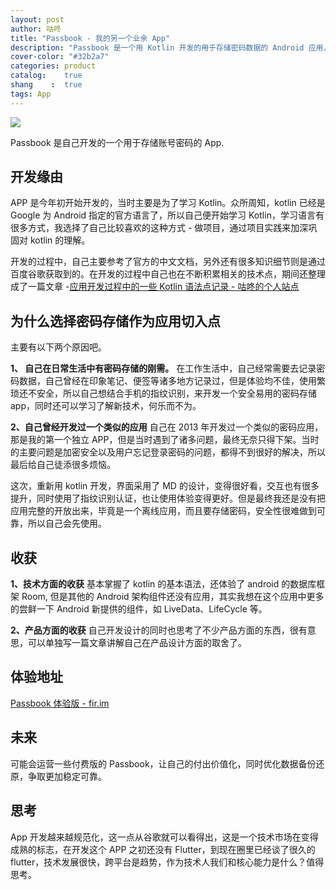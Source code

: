```yaml
---
layout: post
author: 咕咚
title: "Passbook - 我的另一个业余 App"
description: "Passbook 是一个用 Kotlin 开发的用于存储密码数据的 Android 应用，自己曾经在 2013 年开发过一次相似的应用密码本，但是后来被自己下架了，因为加密问题以及忘记登录密码的问题难以解决。这次一开始是自己为了练习 Kotlin 才开发的这个项目，目前已经算是一个比较完整的应用，但是考虑的安全，我还是没有彻底的公开，现在这里公开的只是一个有 3 天体验时间的体验版。"
cover-color: "#32b2a7"
categories: product
catalog:    true
shang    :  true
tags: App 
---
```


![](https://ws3.sinaimg.cn/large/006tKfTcly1ftlx47dqr2j31bm0qc0tb.jpg)

Passbook 是自己开发的一个用于存储账号密码的 App.

## 开发缘由

APP 是今年初开始开发的，当时主要是为了学习 Kotlin。众所周知，kotlin 已经是 Google 为 Android 指定的官方语言了，所以自己便开始学习 Kotlin，学习语言有很多方式，我选择了自己比较喜欢的这种方式 - 做项目，通过项目实践来加深巩固对 kotlin 的理解。

开发的过程中，自己主要参考了官方的中文文档，另外还有很多知识细节则是通过百度谷歌获取到的。在开发的过程中自己也在不断积累相关的技术点，期间还整理成了一篇文章 -[应用开发过程中的一些 Kotlin 语法点记录 \- 咕咚的个人站点](http://gudong.name/2018/01/27/kotlin-tip-passbook.html)

## 为什么选择密码存储作为应用切入点

主要有以下两个原因吧。

**1、 自己在日常生活中有密码存储的刚需。**
在工作生活中，自己经常需要去记录密码数据，自己曾经在印象笔记、便签等诸多地方记录过，但是体验均不佳，使用繁琐还不安全，所以自己想结合手机的指纹识别，来开发一个安全易用的密码存储 app，同时还可以学习了解新技术，何乐而不为。


**2、自己曾经开发过一个类似的应用**
自己在 2013 年开发过一个类似的密码应用，那是我的第一个独立 APP，但是当时遇到了诸多问题，最终无奈只得下架。当时的主要问题是加密安全以及用户忘记登录密码的问题，都得不到很好的解决，所以最后给自己徒添很多烦恼。

这次，重新用 kotlin 开发，界面采用了 MD 的设计，变得很好看，交互也有很多提升，同时使用了指纹识别认证，也让使用体验变得更好。但是最终我还是没有把应用完整的开放出来，毕竟是一个离线应用，而且要存储密码，安全性很难做到可靠，所以自己会先使用。

## 收获

**1、技术方面的收获**
基本掌握了 kotlin 的基本语法，还体验了 android 的数据库框架 Room, 但是其他的 Android 架构组件还没有应用，其实我想在这个应用中更多的尝鲜一下 Android 新提供的组件，如 LiveData、LifeCycle 等。

**2、产品方面的收获**
自己开发设计的同时也思考了不少产品方面的东西，很有意思，可以单独写一篇文章讲解自己在产品设计方面的取舍了。

## 体验地址

[Passbook 体验版 \- fir\.im](https://fir.im/xwyp)

## 未来
可能会运营一些付费版的 Passbook，让自己的付出价值化，同时优化数据备份还原，争取更加稳定可靠。

## 思考

App 开发越来越规范化，这一点从谷歌就可以看得出，这是一个技术市场在变得成熟的标志，在开发这个 APP 之初还没有 Flutter，到现在圈里已经谈了很久的 flutter，技术发展很快，跨平台是趋势，作为技术人我们和核心能力是什么？值得思考。














